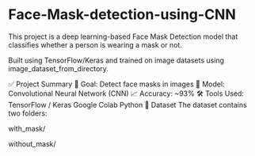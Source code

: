 # Face-Mask-detection-using-CNN
This project is a deep learning-based Face Mask Detection model that classifies whether a person is wearing a mask or not.

Built using TensorFlow/Keras and trained on image datasets using image_dataset_from_directory.

✅ Project Summary
🎯 Goal: Detect face masks in images
🧠 Model: Convolutional Neural Network (CNN)
📈 Accuracy: ~93%
🛠️ Tools Used:
TensorFlow / Keras
Google Colab
Python
📁 Dataset
The dataset contains two folders:

with_mask/

without_mask/
